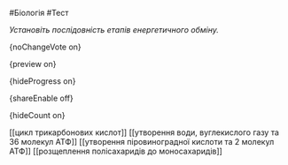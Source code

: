 #Біологія #Тест

*Установіть послідовність етапів енергетичного обміну.*

{noChangeVote on}

{preview on}

{hideProgress on}

{shareEnable off}

{hideCount on}

[[цикл трикарбонових кислот]]
[[утворення води, вуглекислого газу та 36 молекул АТФ]]
[[утворення піровиноградної кислоти та 2 молекул АТФ]]
[[розщеплення полісахаридів до моносахаридів]]
